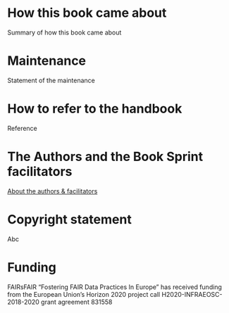 # How this book came about
Summary of how this book came about

# Maintenance
Statement of the maintenance

# How to refer to the handbook
Reference

# The Authors and the Book Sprint facilitators
[About the authors \& facilitators](2AboutThisBook/5AboutAuthorsFacilitators.md)

# Copyright statement
Abc

# Funding
FAIRsFAIR “Fostering FAIR Data Practices In Europe” has received funding from the European Union’s Horizon 2020 project call H2020-INFRAEOSC-2018-2020 grant agreement 831558
